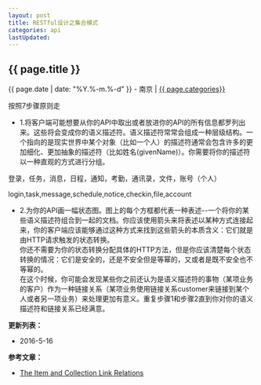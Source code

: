 ```yaml
---
layout: post
title: RESTful设计之集合模式
categories: api
lastUpdated: 
---
```


## {{ page.title }}

{{ page.date | date: "%Y.%-m.%-d" }} - 南京 | <a href="/archive#{{ page.categories }}">{{ page.categories}}</a>

按照7步骤原则走

* 1.将客户端可能想要从你的API中取出或者放进你的API的所有信息都罗列出来。这些将会变成你的语义描述符。语义描述符常常会组成一种层级结构。一个指向的是现实世界中某个对象（比如一个人）的描述符通常会包含许多的更加细化、更加抽象的描述符（比如姓名(givenName)）。你需要将你的描述符以一种直观的方式进行分组。

登录，任务，消息，日程，通知，考勤，通讯录，文件，账号（个人）

login,task,message,schedule,notice,checkin,file,account



* 2.为你的API画一幅状态图。图上的每个方框都代表一种表述--一个将你的某些语义描述符组合到一起的文档。你应该使用箭头来将表述以某种方式连接起来，你的客户端应该能够通过这种方式来找到这些箭头的本质含义：它们就是由HTTP请求触发的状态转换。  
你还不需要为你的状态转换分配具体的HTTP方法，但是你应该清楚每个状态转换的情况：它们是安全的，还是不安全但是等幂的，又或者是既不安全也不等幂的。  
在这个时候，你可能会发现某些你之前还认为是语义描述符的事物（某项业务的客户）作为一种链接关系（某项业务使用链接关系customer来链接到某个人或者另一项业务）来处理更加有意义。重复步骤1和步骤2直到你对你的语义描述符和链接关系已经满意。

**更新列表：**

* 2016-5-16



**参考文章：**

* [The Item and Collection Link Relations][1]


[1]: http://tools.ietf.org/html/rfc6573
